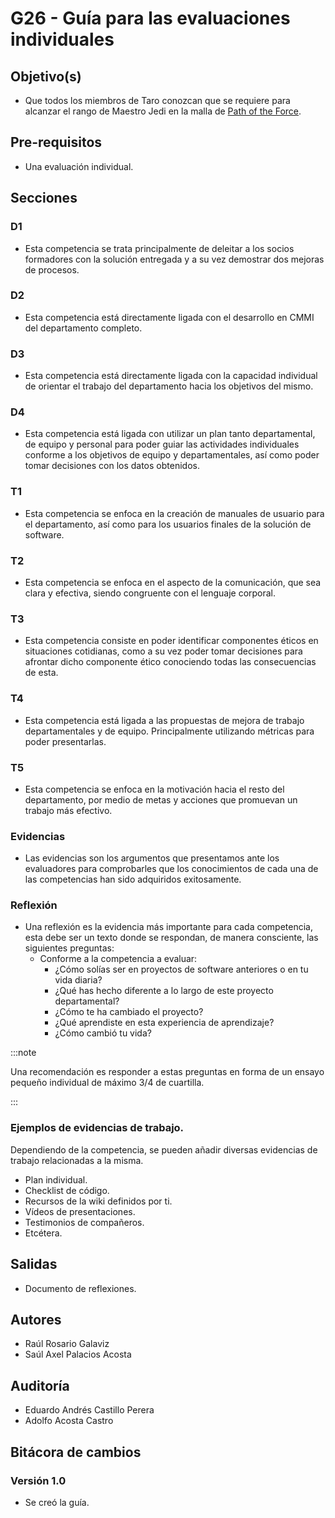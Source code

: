 # G26 - Guía para las evaluaciones individuales

## Objetivo(s)

- Que todos los miembros de Taro conozcan que se requiere para alcanzar el rango de Maestro Jedi en la malla de [Path of the Force](https://docs.google.com/spreadsheets/d/1qDzkJNq39Cn4xAnktU17K6WJ3iaEn9c8DOL-BbSOojI/edit#gid=6097008).

## Pre-requisitos

- Una evaluación individual.

## Secciones

### D1

- Esta competencia se trata principalmente de deleitar a los socios formadores con la solución entregada y a su vez demostrar dos mejoras de procesos.

### D2

- Esta competencia está directamente ligada con el desarrollo en CMMI del departamento completo.

### D3

- Esta competencia está directamente ligada con la capacidad individual de orientar el trabajo del departamento hacia los objetivos del mismo.

### D4

- Esta competencia está ligada con utilizar un plan tanto departamental, de equipo y personal para poder guiar las actividades individuales conforme a los objetivos de equipo y departamentales, así como poder tomar decisiones con los datos obtenidos.

### T1

- Esta competencia se enfoca en la creación de manuales de usuario para el departamento, así como para los usuarios finales de la solución de software.

### T2

- Esta competencia se enfoca en el aspecto de la comunicación, que sea clara y efectiva, siendo congruente con el lenguaje corporal.

### T3

- Esta competencia consiste en poder identificar componentes éticos en situaciones cotidianas, como a su vez poder tomar decisiones para afrontar dicho componente ético conociendo todas las consecuencias de esta.

### T4

- Esta competencia está ligada a las propuestas de mejora de trabajo departamentales y de equipo. Principalmente utilizando métricas para poder presentarlas.

### T5

- Esta competencia se enfoca en la motivación hacia el resto del departamento, por medio de metas y acciones que promuevan un trabajo más efectivo.

### Evidencias

- Las evidencias son los argumentos que presentamos ante los evaluadores para comprobarles que los conocimientos de cada una de las competencias han sido adquiridos exitosamente.

### Reflexión

- Una reflexión es la evidencia más importante para cada competencia, esta debe ser un texto donde se respondan, de manera consciente, las siguientes preguntas:
  - Conforme a la competencia a evaluar:
    - ¿Cómo solías ser en proyectos de software anteriores o en tu vida diaria?
    - ¿Qué has hecho diferente a lo largo de este proyecto departamental?
    - ¿Cómo te ha cambiado el proyecto?
    - ¿Qué aprendiste en esta experiencia de aprendizaje?
    - ¿Cómo cambió tu vida?

:::note

Una recomendación es responder a estas preguntas en forma de un ensayo pequeño individual de máximo 3/4 de cuartilla.

:::

### Ejemplos de evidencias de trabajo.

Dependiendo de la competencia, se pueden añadir diversas evidencias de trabajo relacionadas a la misma.

- Plan individual.
- Checklist de código.
- Recursos de la wiki definidos por ti.
- Vídeos de presentaciones.
- Testimonios de compañeros.
- Etcétera.

## Salidas

- Documento de reflexiones.

## Autores

- Raúl Rosario Galaviz
- Saúl Axel Palacios Acosta

## Auditoría

- Eduardo Andrés Castillo Perera
- Adolfo Acosta Castro

## Bitácora de cambios

### Versión 1.0

- Se creó la guía.
